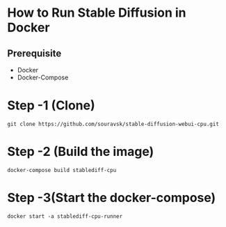 # How to Run Stable Diffusion in Docker

## Prerequisite
- Docker
- Docker-Compose

# Step -1 (Clone)

```
git clone https://github.com/souravsk/stable-diffusion-webui-cpu.git
```

# Step -2 (Build the image)

```
docker-compose build stablediff-cpu
```
# Step -3(Start the docker-compose)

```
docker start -a stablediff-cpu-runner
```

